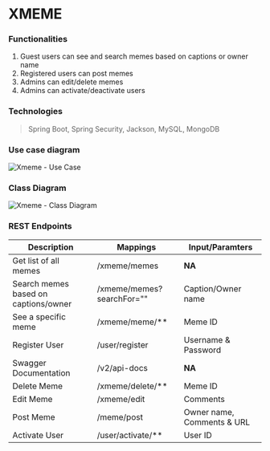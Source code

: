 # XMEME 

### Functionalities
1. Guest users can see and search memes based on captions or owner name
2. Registered users can post memes
3. Admins can edit/delete memes
4. Admins can activate/deactivate users 

### Technologies 
> Spring Boot, Spring Security, Jackson, MySQL, MongoDB 

### Use case diagram
![Xmeme - Use Case](https://user-images.githubusercontent.com/83666636/120932998-d105f000-c715-11eb-823f-fe45640942bc.png)

### Class Diagram
![Xmeme - Class Diagram](https://user-images.githubusercontent.com/83666636/120933007-da8f5800-c715-11eb-9b98-33c6ee35133e.png)

### REST Endpoints

|   Description                 |  Mappings                   |  Input/Paramters     
|  ------------                 | -----------                 | ---------------------|
| Get list of all memes         |  /xmeme/memes               |  **NA**         
| Search memes based on captions/owner | /xmeme/memes?searchFor="" | Caption/Owner name
|  See a specific meme          |  /xmeme/meme/**             |  Meme ID
| Register User                 |  /user/register             |  Username & Password
| Swagger Documentation         |  /v2/api-docs               |  **NA**
| Delete Meme                   |  /xmeme/delete/**           |  Meme ID
| Edit Meme                     |  /xmeme/edit                |  Comments
| Post Meme                     |  /meme/post                 | Owner name, Comments & URL
| Activate User                 | /user/activate/**           | User ID
